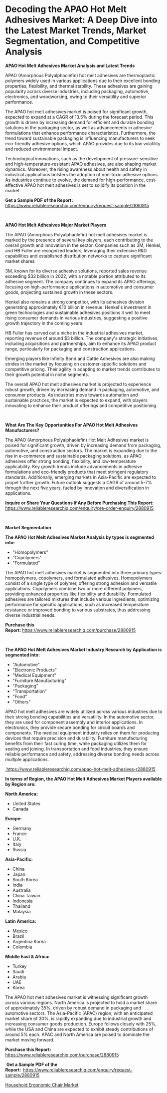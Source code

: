 <p><h1>Decoding the APAO Hot Melt Adhesives Market: A Deep Dive into the Latest Market Trends, Market Segmentation, and Competitive Analysis</h1></p><p><strong>APAO Hot Melt Adhesives Market Analysis and Latest Trends</strong></p>
<p><p>APAO (Amorphous Polyalphaolefin) hot melt adhesives are thermoplastic polymers widely used in various applications due to their excellent bonding properties, flexibility, and thermal stability. These adhesives are gaining popularity across diverse industries, including packaging, automotive, electronics, and woodworking, owing to their versatility and superior performance.</p><p>The APAO hot melt adhesives market is poised for significant growth, expected to expand at a CAGR of 13.5% during the forecast period. This growth is driven by increasing demand for efficient and durable bonding solutions in the packaging sector, as well as advancements in adhesive formulations that enhance performance characteristics. Furthermore, the trend toward sustainable packaging is influencing manufacturers to seek eco-friendly adhesive options, which APAO provides due to its low volatility and reduced environmental impact.</p><p>Technological innovations, such as the development of pressure-sensitive and high-temperature-resistant APAO adhesives, are also shaping market dynamics. Moreover, the rising awareness about health and safety in industrial applications bolsters the adoption of non-toxic adhesive options. As industries continue to evolve, the demand for high-performance, cost-effective APAO hot melt adhesives is set to solidify its position in the market.</p></p>
<p><strong>Get a Sample PDF of the Report:&nbsp;</strong> <a href="https://www.reliableresearchiq.com/enquiry/request-sample/2880915?utm_campaign=2293&utm_medium=2&utm_source=Github&utm_content=ia&utm_term=12032025&utm_id=apao-hot-melt-adhesives">https://www.reliableresearchiq.com/enquiry/request-sample/2880915</a></p>
<p>&nbsp;</p>
<p><strong>APAO Hot Melt Adhesives Major Market Players</strong></p>
<p><p>The APAO (Amorphous Polyalphaolefin) hot melt adhesives market is marked by the presence of several key players, each contributing to the overall growth and innovation in the sector. Companies such as 3M, Henkel, and HB Fuller are recognized leaders, leveraging their extensive R&D capabilities and established distribution networks to capture significant market shares.</p><p>3M, known for its diverse adhesive solutions, reported sales revenue exceeding $32 billion in 2022, with a notable portion attributed to its adhesive segment. The company continues to expand its APAO offerings, focusing on high-performance applications in automotive and consumer goods, projecting sustained growth in these sectors.</p><p>Henkel also remains a strong competitor, with its adhesives division generating approximately €10 billion in revenue. Henkel's investment in green technologies and sustainable adhesives positions it well to meet rising consumer demands in various industries, suggesting a positive growth trajectory in the coming years.</p><p>HB Fuller has carved out a niche in the industrial adhesives market, reporting revenue of around $3 billion. The company's strategic initiatives, including acquisitions and partnerships, aim to enhance its APAO product range, particularly for packaging and construction applications.</p><p>Emerging players like Infinity Bond and Cattie Adhesives are also making strides in the market by focusing on customer-specific solutions and competitive pricing. Their agility in adapting to market trends contributes to their growth potential in niche segments.</p><p>The overall APAO hot melt adhesives market is projected to experience robust growth, driven by increasing demand in packaging, automotive, and consumer products. As industries move towards automation and sustainable practices, the market is expected to expand, with players innovating to enhance their product offerings and competitive positioning.</p></p>
<p>&nbsp;</p>
<p><strong>What Are The Key Opportunities For APAO Hot Melt Adhesives Manufacturers?</strong></p>
<p><p>The APAO (Amorphous Polyalphaolefin) Hot Melt Adhesives market is poised for significant growth, driven by increasing demand from packaging, automotive, and construction sectors. The market is expanding due to the rise in e-commerce and sustainable packaging solutions, as APAO adhesives offer strong bonding, flexibility, and low-temperature applicability. Key growth trends include advancements in adhesive formulations and eco-friendly products that meet stringent regulatory standards. Additionally, emerging markets in Asia-Pacific are expected to propel further growth. Future outlook suggests a CAGR of around 5-7% through the next five years, fueled by innovation and diversification in applications.</p></p>
<p><strong>Inquire or Share Your Questions If Any Before Purchasing This Report:</strong> <a href="https://www.reliableresearchiq.com/enquiry/pre-order-enquiry/2880915?utm_campaign=2293&utm_medium=2&utm_source=Github&utm_content=ia&utm_term=12032025&utm_id=apao-hot-melt-adhesives">https://www.reliableresearchiq.com/enquiry/pre-order-enquiry/2880915</a></p>
<p>&nbsp;</p>
<p><strong>Market Segmentation</strong></p>
<p><strong>The APAO Hot Melt Adhesives Market Analysis by types is segmented into:</strong></p>
<p><ul><li>"Homopolymers"</li><li>"Copolymers"</li><li>"Formulated"</li></ul></p>
<p><p>The APAO hot melt adhesives market is segmented into three primary types: homopolymers, copolymers, and formulated adhesives. Homopolymers consist of a single type of polymer, offering strong adhesion and versatile applications. Copolymers combine two or more different polymers, providing enhanced properties like flexibility and durability. Formulated adhesives are tailored mixtures that include various ingredients, optimizing performance for specific applications, such as increased temperature resistance or improved bonding to various substrates, thus addressing diverse industrial needs.</p></p>
<p><strong>Purchase this Report:&nbsp;</strong><a href="https://www.reliableresearchiq.com/purchase/2880915?utm_campaign=2293&utm_medium=2&utm_source=Github&utm_content=ia&utm_term=12032025&utm_id=apao-hot-melt-adhesives">https://www.reliableresearchiq.com/purchase/2880915</a></p>
<p>&nbsp;</p>
<p><strong>The APAO Hot Melt Adhesives Market Industry Research by Application is segmented into:</strong></p>
<p><ul><li>"Automotive"</li><li>"Electronic Products"</li><li>"Medical Equipment"</li><li>"Furniture Manufacturing"</li><li>"Packaging"</li><li>"Transportation"</li><li>"Food"</li><li>"Others"</li></ul></p>
<p><p>APAO hot melt adhesives are widely utilized across various industries due to their strong bonding capabilities and versatility. In the automotive sector, they are used for component assembly and interior applications. In electronics, they provide secure bonding for circuit boards and components. The medical equipment industry relies on them for producing devices that require precision and durability. Furniture manufacturing benefits from their fast curing time, while packaging utilizes them for sealing and joining. In transportation and food industries, they ensure reliable performance and safety, addressing diverse bonding needs across multiple applications.</p></p>
<p><a href="https://www.reliableresearchiq.com/apao-hot-melt-adhesives-r2880915?utm_campaign=2293&utm_medium=2&utm_source=Github&utm_content=ia&utm_term=12032025&utm_id=apao-hot-melt-adhesives">&nbsp;https://www.reliableresearchiq.com/apao-hot-melt-adhesives-r2880915</a></p>
<p><strong>In terms of Region, the APAO Hot Melt Adhesives Market Players available by Region are:</strong></p>
<p>
    <p> <strong> North America: </strong>
        <ul>
            <li>United States</li>
            <li>Canada</li>
        </ul>
        </p> 
    <p> <strong> Europe: </strong>
        <ul>
            <li>Germany</li>
            <li>France</li>
            <li>U.K.</li>
            <li>Italy</li>
            <li>Russia</li>
        </ul>
        </p> 
    <p> <strong> Asia-Pacific: </strong>
        <ul>
            <li>China</li>
            <li>Japan</li>
            <li>South Korea</li>
            <li>India</li>
            <li>Australia</li>
            <li>China Taiwan</li>
            <li>Indonesia</li>
            <li>Thailand</li>
            <li>Malaysia</li>
        </ul>
        </p> 
    <p> <strong> Latin America: </strong>
        <ul>
            <li>Mexico</li>
            <li>Brazil</li>
            <li>Argentina Korea</li>
            <li>Colombia</li>
        </ul>
        </p> 
    <p> <strong> Middle East & Africa: </strong>
        <ul>
            <li>Turkey</li>
            <li>Saudi</li>
            <li>Arabia</li>
            <li>UAE</li>
            <li>Korea</li>
        </ul>
    </p>
    </p>
<p><p>The APAO hot melt adhesives market is witnessing significant growth across various regions. North America is projected to hold a market share of approximately 35%, driven by robust demand in packaging and automotive sectors. The Asia-Pacific (APAC) region, with an anticipated market share of 30%, is rapidly expanding due to industrial growth and increasing consumer goods production. Europe follows closely with 25%, while the USA and China are expected to exhibit steady contributions of around 5% each. APAC and North America are poised to dominate the market moving forward.</p></p>
<p><strong>Purchase this Report: </strong><a href="https://www.reliableresearchiq.com/purchase/2880915?utm_campaign=2293&utm_medium=2&utm_source=Github&utm_content=ia&utm_term=12032025&utm_id=apao-hot-melt-adhesives">https://www.reliableresearchiq.com/purchase/2880915</a></p>
<p>&nbsp;<strong>Get a Sample PDF of the Report:&nbsp;&nbsp;</strong><a href="https://www.reliableresearchiq.com/enquiry/request-sample/2880915?utm_campaign=2293&utm_medium=2&utm_source=Github&utm_content=ia&utm_term=12032025&utm_id=apao-hot-melt-adhesives">https://www.reliableresearchiq.com/enquiry/request-sample/2880915</a></p>
<p><strong></strong></p>
<p><p><a href="https://github.com/bensemilia864/Market-Research-Report-List-1/blob/main/household-ergonomic-chair-market.md?utm_campaign=2293&utm_medium=2&utm_source=Github&utm_content=ia&utm_term=12032025&utm_id=apao-hot-melt-adhesives">Household Ergonomic Chair Market</a></p></p>